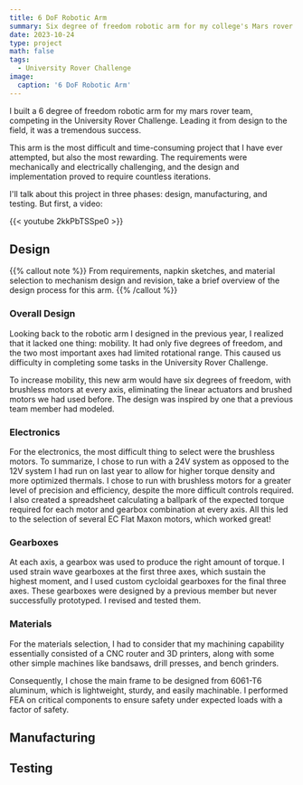 ```yaml
---
title: 6 DoF Robotic Arm
summary: Six degree of freedom robotic arm for my college's Mars rover team.
date: 2023-10-24
type: project
math: false
tags:
  - University Rover Challenge
image:
  caption: '6 DoF Robotic Arm'
---
```


I built a 6 degree of freedom robotic arm for my mars rover team, competing in the University Rover Challenge. Leading it from design to the field, it was a tremendous success.

This arm is the most difficult and time-consuming project that I have ever attempted, but also the most rewarding. The requirements were mechanically and electrically challenging, and the design and implementation proved to require countless iterations.

I'll talk about this project in three phases: design, manufacturing, and testing. But first, a video:

{{< youtube 2kkPbTSSpe0 >}}

## Design

{{% callout note %}}
From requirements, napkin sketches, and material selection to mechanism design and revision, take a brief overview of the design process for this arm.
{{% /callout %}}

### Overall Design

Looking back to the robotic arm I designed in the previous year, I realized that it lacked one thing: mobility. It had only five degrees of freedom, and the two most important axes had limited rotational range. This caused us difficulty in completing some tasks in the University Rover Challenge.

To increase mobility, this new arm would have six degrees of freedom, with brushless motors at every axis, eliminating the linear actuators and brushed motors we had used before. The design was inspired by one that a previous team member had modeled.

### Electronics

For the electronics, the most difficult thing to select were the brushless motors. To summarize, I chose to run with a 24V system as opposed to the 12V system I had run on last year to allow for higher torque density and more optimized thermals. I chose to run with brushless motors for a greater level of precision and efficiency, despite the more difficult controls required. I also created a spreadsheet calculating a ballpark of the expected torque required for each motor and gearbox combination at every axis. All this led to the selection of several EC Flat Maxon motors, which worked great!

### Gearboxes

At each axis, a gearbox was used to produce the right amount of torque. I used strain wave gearboxes at the first three axes, which sustain the highest moment, and I used custom cycloidal gearboxes for the final three axes. These gearboxes were designed by a previous member but never successfully prototyped. I revised and tested them.

### Materials

For the materials selection, I had to consider that my machining capability essentially consisted of a CNC router and 3D printers, along with some other simple machines like bandsaws, drill presses, and bench grinders.

Consequently, I chose the main frame to be designed from 6061-T6 aluminum, which is lightweight, sturdy, and easily machinable. I performed FEA on critical components to ensure safety under expected loads with a factor of safety.

## Manufacturing

## Testing